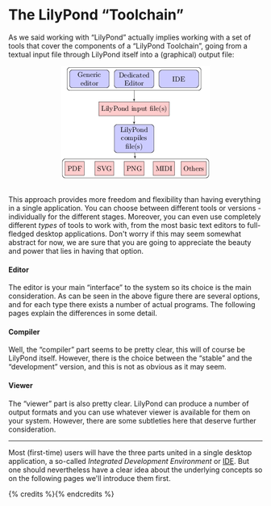 # The LilyPond “Toolchain”

As we said working with “LilyPond” actually implies working with a set of tools
that cover the components of a “LilyPond Toolchain”, going from a textual input
file through LilyPond itself into a (graphical) output file:

<div style="text-align:center;padding-bottom:1em">
<img src="/assets/images/lilypond-flow-small.png" />
</div>

This approach provides more freedom and flexibility than having everything in a
single application.  You can choose between different tools or versions -
individually for the different stages.  Moreover, you can even use completely
different *types* of tools to work with, from the most basic text editors to
full-fledged desktop applications.  Don't worry if this may seem somewhat
abstract for now, we are sure that you are going to appreciate the beauty and
power that lies in having that option.

#### Editor

The editor is your main “interface” to the system so its choice is the main
consideration.  As can be seen in the above figure there are several options,
and for each type there exists a number of actual programs.  The following pages
explain the differences in some detail.

#### Compiler

Well, the “compiler” part seems to be pretty clear, this will of course be
LilyPond itself.  However, there is the choice between the “stable” and the
“development” version, and this is not as obvious as it may seem.

#### Viewer

The “viewer” part is also pretty clear.  LilyPond can produce a number of output
formats and you can use whatever viewer is available for them on your
system.  However, there are some subtleties here that deserve further
consideration.

---

Most (first-time) users will have the three parts united in a single desktop
application, a so-called *Integrated Development Environment* or
[IDE](ides.html).  But one should nevertheless have a clear idea about the
underlying concepts so on the following pages we'll introduce them first.

{% credits %}{% endcredits %}
